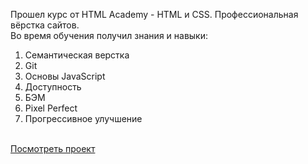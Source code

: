 Прошел курс от HTML Academy - HTML и CSS. Профессиональная вёрстка сайтов.<br>
Во время обучения получил знания и навыки:

1. Семантическая верстка
2. Git
3. Основы JavaScript 
4. Доступность 
5. БЭМ
6. Pixel Perfect
7. Прогрессивное улучшение
<br>
<a href="https://allectro.github.io/">Посмотреть проект</a>
